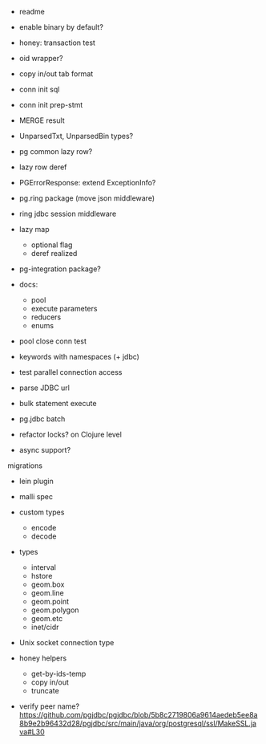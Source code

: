 
- readme

- enable binary by default?

- honey: transaction test

- oid wrapper?
- copy in/out tab format

- conn init sql
- conn init prep-stmt

- MERGE result

- UnparsedTxt, UnparsedBin types?

- pg common lazy row?
- lazy row deref

- PGErrorResponse: extend ExceptionInfo?

- pg.ring package (move json middleware)
- ring jdbc session middleware

- lazy map
  - optional flag
  - deref realized

- pg-integration package?

- docs:
  - pool
  - execute parameters
  - reducers
  - enums

- pool close conn test
- keywords with namespaces (+ jdbc)
- test parallel connection access
- parse JDBC url
- bulk statement execute
- pg.jdbc batch

- refactor locks? on Clojure level

- async support?

migrations
- lein plugin

- malli spec

- custom types
  - encode
  - decode

- types
  - interval
  - hstore
  - geom.box
  - geom.line
  - geom.point
  - geom.polygon
  - geom.etc
  - inet/cidr

- Unix socket connection type

- honey helpers
  - get-by-ids-temp
  - copy in/out
  - truncate

- verify peer name? https://github.com/pgjdbc/pgjdbc/blob/5b8c2719806a9614aedeb5ee8a8b9e2b96432d28/pgjdbc/src/main/java/org/postgresql/ssl/MakeSSL.java#L30
